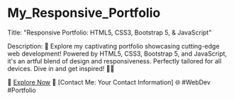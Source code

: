 # My_Responsive_Portfolio

Title: "Responsive Portfolio: HTML5, CSS3, Bootstrap 5, & JavaScript"

Description:
🚀 Explore my captivating portfolio showcasing cutting-edge web development! Powered by HTML5, CSS3, Bootstrap 5, and JavaScript, it's an artful blend of design and responsiveness. Perfectly tailored for all devices. Dive in and get inspired! 💼🌟

🔗 [Explore Now](insert_your_github_repository_link_here)
📧 [Contact Me: Your Contact Information]
🌐 #WebDev #Portfolio
